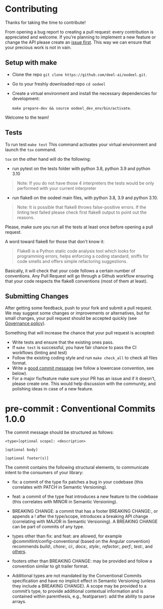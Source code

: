 # Contributing

Thanks for taking the time to contribute!

From opening a bug report to creating a pull request: every contribution is
appreciated and welcome. If you're planning to implement a new feature or change
the API please create an [issue first](https://github.com/deel-ai/oodeel/issues/new). This way we can ensure that your precious
work is not in vain.


## Setup with make

- Clone the repo `git clone https://github.com/deel-ai/oodeel.git`.
- Go to your freshly downloaded repo `cd oodeel`
- Create a virtual environment and install the necessary dependencies for development:

  `make prepare-dev && source oodeel_dev_env/bin/activate`.

Welcome to the team!


## Tests

To run test `make test`
This command activates your virtual environment and launch the `tox` command.


`tox` on the other hand will do the following:
- run pytest on the tests folder with python 3.8, python 3.9 and python 3.10
> Note: If you do not have those 4 interpreters the tests would be only performed with your current interpreter
- run flake8 on the oodeel main files, with python 3.8, 3.9 and python 3.10.
> Note: It is possible that flake8 throws false-positive errors. If the linting test failed please check first flake8 output to point out the reasons.

Please, make sure you run all the tests at least once before opening a pull request.

A word toward flake8 for those that don't know it:
> Flake8 is a Python static code analysis tool which looks for programming errors, helps enforcing a coding standard, sniffs for code smells and offers simple refactoring suggestions.

Basically, it will check that your code follows a certain number of conventions. Any Pull Request will go through a Github workflow ensuring that your code respects the flake8 conventions (most of them at least).

## Submitting Changes

After getting some feedback, push to your fork and submit a pull request. We
may suggest some changes or improvements or alternatives, but for small changes,
your pull request should be accepted quickly (see [Governance policy](https://github.com/deel-ai/oodeel/blob/master/GOVERNANCE.md)).

Something that will increase the chance that your pull request is accepted:

- Write tests and ensure that the existing ones pass.
- If `make test` is successful, you have fair chance to pass the CI workflows (linting and test)
- Follow the existing coding style and run `make check_all` to check all files format.
- Write a [good commit message](https://tbaggery.com/2008/04/19/a-note-about-git-commit-messages.html) (we follow a lowercase convention, see below).
- For a major fix/feature make sure your PR has an issue and if it doesn't, please create one. This would help discussion with the community, and polishing ideas in case of a new feature.

# pre-commit : Conventional Commits 1.0.0

The commit message should be structured as follows:

```
<type>[optional scope]: <description>

[optional body]

[optional footer(s)]

```

The commit contains the following structural elements, to communicate intent to the consumers of your library:

- fix: a commit of the type fix patches a bug in your codebase (this correlates with PATCH in Semantic Versioning).

- feat: a commit of the type feat introduces a new feature to the codebase (this correlates with MINOR in Semantic Versioning).

- BREAKING CHANGE: a commit that has a footer BREAKING CHANGE:, or appends a ! after the type/scope, introduces a breaking API change (correlating with MAJOR in Semantic Versioning). A BREAKING CHANGE can be part of commits of any type.

- types other than fix: and feat: are allowed, for example @commitlint/config-conventional (based on the Angular convention) recommends *build:, chore:, ci:, docs:, style:, refactor:, perf:, test:*, and [others](https://delicious-insights.com/fr/articles/git-hooks-et-commitlint/).

- footers other than BREAKING CHANGE: <description> may be provided and follow a convention similar to git trailer format.

- Additional types are not mandated by the Conventional Commits specification and have no implicit effect in Semantic Versioning (unless they include a BREAKING CHANGE). A scope may be provided to a commit’s type, to provide additional contextual information and is contained within parenthesis, e.g., feat(parser): add the ability to parse arrays.
